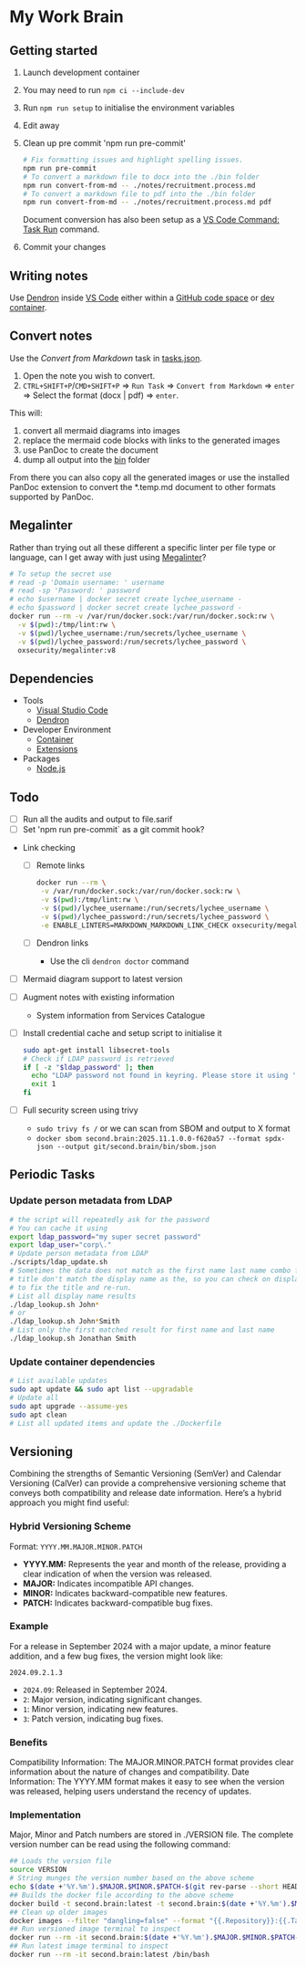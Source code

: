 # My Work Brain

## Getting started

1. Launch development container
1. You may need to run `npm ci --include-dev`
1. Run `npm run setup` to initialise the environment variables
1. Edit away
1. Clean up pre commit 'npm run pre-commit'

   ```bash
   # Fix formatting issues and highlight spelling issues.
   npm run pre-commit
   # To convert a markdown file to docx into the ./bin folder
   npm run convert-from-md -- ./notes/recruitment.process.md
   # To convert a markdown file to pdf into the ./bin folder
   npm run convert-from-md -- ./notes/recruitment.process.md pdf
   ```

   Document conversion has also been setup as a
   [VS Code Command: Task Run](command:workbench.action.tasks.runTask) command.

1. Commit your changes

## Writing notes

Use [Dendron][dendron] inside [VS Code][vscode] either within a [GitHub code
space][codespace] or [dev container][devcontainer].

## Convert notes

Use the _Convert from Markdown_ task in [tasks.json](.vscode/tasks.json).

1. Open the note you wish to convert.
1. `CTRL+SHIFT+P`/`CMD+SHIFT+P` => `Run Task` => `Convert from Markdown` =>
   `enter` => Select the format (docx | pdf) => `enter`.

This will:

1. convert all mermaid diagrams into images
1. replace the mermaid code blocks with links to the generated images
1. use PanDoc to create the document
1. dump all output into the [bin](./bin) folder

From there you can also copy all the generated images or use the installed
PanDoc extension to convert the \*.temp.md document to other formats supported
by PanDoc.

## Megalinter

Rather than trying out all these different a specific linter per file type or
language, can I get away with just using
[Megalinter](https://github.com/oxsecurity/megalinter)?

```bash
# To setup the secret use
# read -p 'Domain username: ' username
# read -sp 'Password: ' password
# echo $username | docker secret create lychee_username -
# echo $password | docker secret create lychee_password -
docker run --rm -v /var/run/docker.sock:/var/run/docker.sock:rw \
  -v $(pwd):/tmp/lint:rw \
  -v $(pwd)/lychee_username:/run/secrets/lychee_username \
  -v $(pwd)/lychee_password:/run/secrets/lychee_password \
  oxsecurity/megalinter:v8
```

## Dependencies

- Tools
  - [Visual Studio Code][vscode]
  - [Dendron][dendron]
- Developer Environment
  - [Container](Dockerfile)
  - [Extensions](.devcontainer/devcontainer.json)
- Packages
  - [Node.js](package.json)

## Todo

- [ ] Run all the audits and output to file.sarif
- [ ] Set 'npm run pre-commit` as a git commit hook?
- Link checking

  - [ ] Remote links

    ```bash
    docker run --rm \
     -v /var/run/docker.sock:/var/run/docker.sock:rw \
     -v $(pwd):/tmp/lint:rw \
     -v $(pwd)/lychee_username:/run/secrets/lychee_username \
     -v $(pwd)/lychee_password:/run/secrets/lychee_password \
     -e ENABLE_LINTERS=MARKDOWN_MARKDOWN_LINK_CHECK oxsecurity/megalinter:v8
    ```

  - [ ] Dendron links
    - Use the cli `dendron doctor` command

- [ ] Mermaid diagram support to latest version
- [ ] Augment notes with existing information
  - System information from Services Catalogue
- [ ] Install credential cache and setup script to initialise it

  ```bash
  sudo apt-get install libsecret-tools
  # Check if LDAP password is retrieved
  if [ -z "$ldap_password" ]; then
    echo "LDAP password not found in keyring. Please store it using 'secret-tool store --label=\"LDAP Password\" ldap user'."
    exit 1
  fi
  ```

- [ ] Full security screen using trivy
  - `sudo trivy fs /` or we can scan from SBOM and output to X format
  - `docker sbom second.brain:2025.11.1.0.0-f620a57 --format spdx-json --output git/second.brain/bin/sbom.json`

## Periodic Tasks

### Update person metadata from LDAP

```bash
# the script will repeatedly ask for the password
# You can cache it using
export ldap_password="my super secret password"
export ldap_user="corp\."
# Update person metadata from LDAP
./scripts/ldap_update.sh
# Sometimes the data does not match as the first name last name combo from the
# title don't match the display name as the, so you can check on display name
# to fix the title and re-run.
# List all display name results
./ldap_lookup.sh John*
# or
./ldap_lookup.sh John*Smith
# List only the first matched result for first name and last name
./ldap_lookup.sh Jonathan Smith
```

### Update container dependencies

```bash
# List available updates
sudo apt update && sudo apt list --upgradable
# Update all
sudo apt upgrade --assume-yes
sudo apt clean
# List all updated items and update the ./Dockerfile
```

## Versioning

Combining the strengths of Semantic Versioning (SemVer) and Calendar Versioning
(CalVer) can provide a comprehensive versioning scheme that conveys both
compatibility and release date information. Here’s a hybrid approach you might
find useful:

### Hybrid Versioning Scheme

Format: `YYYY.MM.MAJOR.MINOR.PATCH`

- **YYYY.MM:** Represents the year and month of the release, providing a clear
  indication of when the version was released.
- **MAJOR:** Indicates incompatible API changes.
- **MINOR:** Indicates backward-compatible new features.
- **PATCH:** Indicates backward-compatible bug fixes.

### Example

For a release in September 2024 with a major update, a minor feature addition,
and a few bug fixes, the version might look like:

```plaintext
2024.09.2.1.3
```

- `2024.09`: Released in September 2024.
- `2`: Major version, indicating significant changes.
- `1`: Minor version, indicating new features.
- `3`: Patch version, indicating bug fixes.

### Benefits

Compatibility Information: The MAJOR.MINOR.PATCH format provides clear
information about the nature of changes and compatibility. Date Information: The
YYYY.MM format makes it easy to see when the version was released, helping users
understand the recency of updates.

### Implementation

Major, Minor and Patch numbers are stored in ./VERSION file. The complete
version number can be read using the following command:

```bash
## Loads the version file
source VERSION
# String munges the version number based on the above scheme
echo $(date +'%Y.%m').$MAJOR.$MINOR.$PATCH-$(git rev-parse --short HEAD)
## Builds the docker file according to the above scheme
docker build -t second.brain:latest -t second.brain:$(date +'%Y.%m').$MAJOR.$MINOR.$PATCH-$(git rev-parse --short HEAD) .
## Clean up older images
docker images --filter "dangling=false" --format "{{.Repository}}:{{.Tag}}" | grep -v "second.brain:latest" | grep "second.brain:" | xargs -r docker rmi
## Run versioned image terminal to inspect
docker run --rm -it second.brain:$(date +'%Y.%m').$MAJOR.$MINOR.$PATCH-$(git rev-parse --short HEAD) /bin/bash
## Run latest image terminal to inspect
docker run --rm -it second.brain:latest /bin/bash
```

[vscode]: https://code.visualstudio.com/
[dendron]: https://www.dendron.so/
[devcontainer]: https://code.visualstudio.com/docs/devcontainers/containers
[codespace]: https://github.com/features/codespaces
